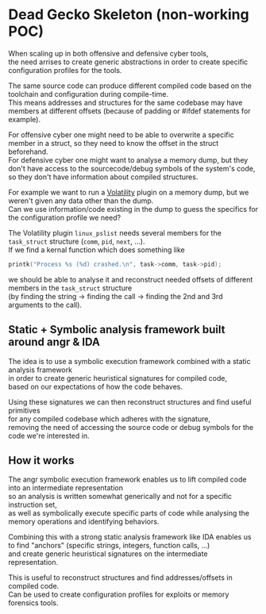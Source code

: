 # Dead Gecko Skeleton (non-working POC)    

When scaling up in both offensive and defensive cyber tools,  
the need arrises to create generic abstractions in order to create specific configuration profiles for the tools.  

The same source code can produce different compiled code based on the toolchain and configuration during compile-time.  
This means addresses and structures for the same codebase may have members at different offsets (because of padding or #ifdef statements for example).   

For offensive cyber one might need to be able to overwrite a specific member in a struct, so they need to know the offset in the struct beforehand.  
For defensive cyber one might want to analyse a memory dump, but they don't have access to the sourcecode/debug symbols of the system's code, so they don't have information about compiled structures.  

For example we want to run a [Volatility](https://github.com/volatilityfoundation/volatility) plugin on a memory dump, but we weren't given any data other than the dump.   
Can we use information/code existing in the dump to guess the specifics for the configuration profile we need?    

The Volatility plugin  `linux_pslist` needs several members for the `task_struct` structure (`comm`, `pid`, `next`, ...).  
If we find a kernal function which does something like
```c
printk("Process %s (%d) crashed.\n", task->comm, task->pid);
```
we should be able to analyse it and reconstruct needed offsets of different members in the `task_struct` structure   
(by finding the string -> finding the call -> finding the 2nd and 3rd arguments to the call).   

## Static + Symbolic analysis framework built around angr &amp; IDA

The idea is to use a symbolic execution framework combined with a static analysis framework  
in order to create generic heuristical signatures for compiled code,  
based on our expectations of how the code behaves.  

Using these signatures we can then reconstruct structures and find useful primitives   
for any compiled codebase which adheres with the signature,  
removing the need of accessing the source code or debug symbols for the code we're interested in.  

## How it works

The angr symbolic execution framework enables us to lift compiled code into an intermediate representation  
so an analysis is written somewhat generically and not for a specific instruction set,  
as well as symbolically execute specific parts of code while analysing the memory operations and identifying behaviors.

Combining this with a strong static analysis framework like IDA enables us to find "anchors" (specific strings, integers, function calls, ...)    
and create generic heuristical signatures on the intermediate representation.  

This is useful to reconstruct structures and find addresses/offsets in compiled code.  
Can be used to create configuration profiles for exploits or memory forensics tools.    

